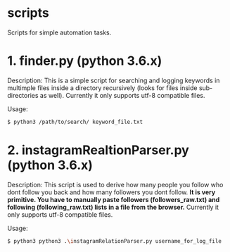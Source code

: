 # scripts
Scripts for simple automation tasks.

# 1. finder.py (python 3.6.x)
Description:
This is a simple script for searching and logging keywords in multimple
files inside a directory recursively (looks for files inside
sub-directories as well).
Currently it only supports utf-8 compatible files.

Usage:
```sh
$ python3 /path/to/search/ keyword_file.txt
```


# 2. instagramRealtionParser.py (python 3.6.x)
Description:
This script is used to derive how many people you
follow who dont follow you back and how many
followers  you dont follow. <b>It is very primitive.
You have to manually paste followers (followers_raw.txt)
and following (following_raw.txt)
lists in a file from the browser.</b>
Currently it only supports utf-8 compatible files.

Usage:
```sh
$ python3 python3 .\instagramRelationParser.py username_for_log_file
```
